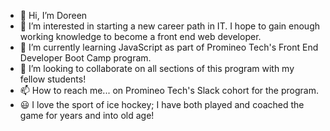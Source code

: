 - 👋 Hi, I’m Doreen
- 👀 I’m interested in starting a new career path in IT. I hope to gain enough working knowledge to become a front end web developer.
- 🌱 I’m currently learning JavaScript as part of Promineo Tech's Front End Developer Boot Camp program.
- 💞️ I’m looking to collaborate on all sections of this program with my fellow students!
- 📫 How to reach me... on Promineo Tech's Slack cohort for the program.
- 😃 I love the sport of ice hockey; I have both played and coached the game for years and into old age!


